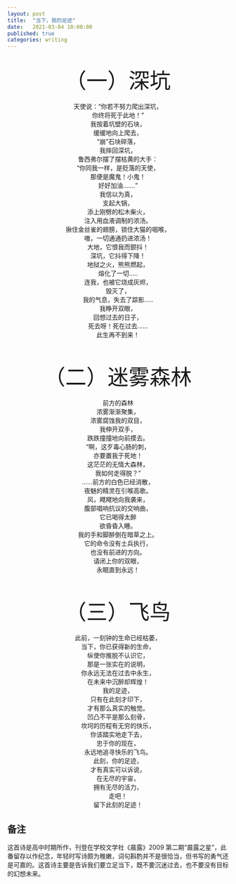```yaml
---
layout: post
title:  "当下，我的足迹"
date:   2021-03-04 10:00:00
published: true
categories: writing
---
```


<center><br/>
<font size=18>（一）深坑</font><br/><br/>
天使说：“你若不努力爬出深坑，<br/> 
你终将死于此地！”<br/>
我按着坑壁的石块，<br/>
缓缓地向上爬去，<br/>
“崩”石块碎落，<br/>
我摔回深坑，<br/>
鲁西弗尔摆了摆枯黄的大手：<br/> 
“你同我一样，是贬落的天使，<br/>
那便是魔鬼！小鬼！<br/>
好好加油.......”<br/>
我信以为真，<br/>
支起大锅，<br/>
添上刚劈的松木柴火，<br/> 
注入用血液调制的浓汤。<br/>
揪住金丝雀的翅膀，锁住大猫的咽喉，<br/> 
嗷，一切通通扔进浓汤！<br/>
大地，它恨我而颤抖！<br/>
深坑，它抖得下降！<br/>
地狱之火，熊熊燃起，<br/>
熔化了一切.....<br/>
连我，也被它烧成灰烬，<br/> 
毁灭了，<br/>
我的气息，失去了踪影.....<br/> 
我睁开双眼，<br/>
回想过去的日子，<br/>
死去呀！死在过去......<br/> 
此生再不到来！<br/>

<br/><br/><font size=18>（二）迷雾森林 </font><br/><br/>
前方的森林<br/>
浓雾渐渐聚集，<br/>
浓雾腐蚀我的双目，<br/>
我伸开双手，<br/>
跌跌撞撞地向前摸去。<br/> 
“啊，这歹毒心肠的刺，<br/>
亦要置我于死地！<br/>
这茫茫的无情大森林，<br/>
我如何走得脱？”<br/>
......前方的白色已经消散，<br/> 
夜魅的精灵在引喉高歌。<br/>
风，飕飕地向我袭来，<br/>
腹部唱响抗议的交响曲，<br/>
它已喝得太醉<br/>
欲昏昏入睡。<br/>
我的手和脚醉倒在暗草之上。<br/> 
它的命令没有士兵执行，<br/>
也没有前进的方向。<br/>
请闭上你的双眼，<br/>
永眠直到永远！<br/>

<br/><br/><font size=18>（三）飞鸟 </font><br/><br/>
此前，一刻钟的生命已经枯萎，<br/>
当下，你已获得新的生命，<br/>
纵使你推脱不认识它，<br/>
那是一张实在的说明，<br/>
你永远无法在过去中永生，<br/>
在未来中沉醉却辉煌！<br/>
我的足迹，<br/>
只有在此刻才印下，<br/> 
才有那么真实的触觉。<br/>
凹凸不平是那么刻骨，<br/>
坎坷的历程有无穷的快乐，<br/>
你该踏实地走下去，<br/>
忠于你的现在，<br/>
永远地追寻快乐的飞鸟。<br/> 
此刻，你的足迹，<br/>
才有真实可以诉说，<br/>
在无尽的宇宙，<br/>
拥有无尽的活力，<br/>
走吧！<br/>
留下此刻的足迹！<br/> 
</center>

## 备注

这首诗是高中时期所作，刊登在学校文学社《晨露》2009 第二期“晨露之星”，此番留存以作纪念，年轻时写诗颇为稚嫩，词句斟酌并不是很恰当，但书写的勇气还是可嘉的。这首诗主要是告诉我们要立足当下，既不要沉迷过去，也不要没有目标的幻想未来。